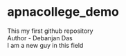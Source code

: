 # apnacollege_demo
This my first github repository
<br>
Author - Debanjan Das
<br>
I am a new guy in this field 
